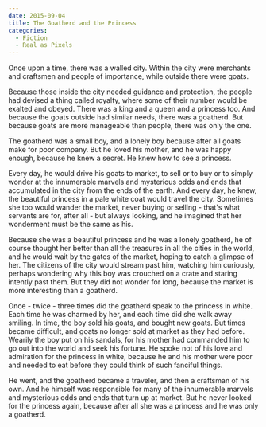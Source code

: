 ```yaml
---
date: 2015-09-04
title: The Goatherd and the Princess
categories:
  - Fiction
  - Real as Pixels
---
```


Once upon a time, there was a walled city. Within the city were merchants and craftsmen and people of importance, while outside there were goats.

<!-- more -->

Because those inside the city needed guidance and protection, the people had devised a thing called royalty, where some of their number would be exalted and obeyed. There was a king and a queen and a princess too. And because the goats outside had similar needs, there was a goatherd. But because goats are more manageable than people, there was only the one.

The goatherd was a small boy, and a lonely boy because after all goats make for poor company. But he loved his mother, and he was happy enough, because he knew a secret. He knew how to see a princess.

Every day, he would drive his goats to market, to sell or to buy or to simply wonder at the innumerable marvels and mysterious odds and ends that accumulated in the city from the ends of the earth. And every day, he knew, the beautiful princess in a pale white coat would travel the city. Sometimes she too would wander the market, never buying or selling - that's what servants are for, after all - but always looking, and he imagined that her wonderment must be the same as his.

Because she was a beautiful princess and he was a lonely goatherd, he of course thought her better than all the treasures in all the cities in the world, and he would wait by the gates of the market, hoping to catch a glimpse of her. The citizens of the city would stream past him, watching him curiously, perhaps wondering why this boy was crouched on a crate and staring intently past them. But they did not wonder for long, because the market is more interesting than a goatherd.

Once - twice - three times did the goatherd speak to the princess in white. Each time he was charmed by her, and each time did she walk away smiling. In time, the boy sold his goats, and bought new goats. But times became difficult, and goats no longer sold at market as they had before. Wearily the boy put on his sandals, for his mother had commanded him to go out into the world and seek his fortune. He spoke not of his love and admiration for the princess in white, because he and his mother were poor and needed to eat before they could think of such fanciful things.

He went, and the goatherd became a traveler, and then a craftsman of his own. And he himself was responsible for many of the innumerable marvels and mysterious odds and ends that turn up at market. But he never looked for the princess again, because after all she was a princess and he was only a goatherd.
